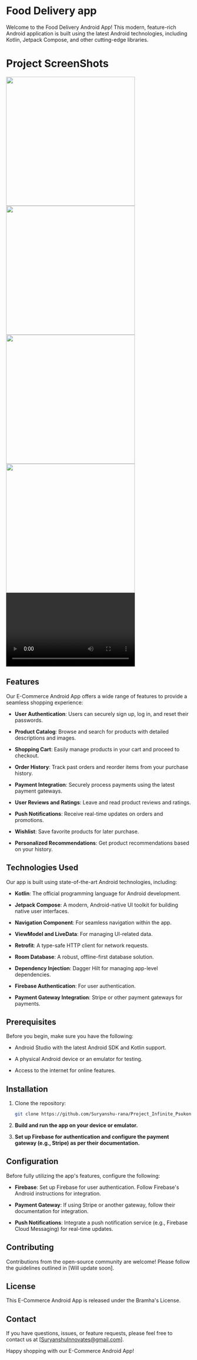 # Food Delivery app

Welcome to the Food Delivery Android App! This modern, feature-rich Android application is built using the latest Android technologies, including Kotlin, Jetpack Compose, and other cutting-edge libraries.

# Project ScreenShots

<img src= "https://github.com/Suryanshu-rana/FoodDeliveryApp/assets/61387349/2aefb219-307d-4280-b6d8-b5718a6d1ce8" height=350dp widht=200dp>
<img src= "https://github.com/Suryanshu-rana/FoodDeliveryApp/assets/61387349/b09c0cc9-018c-484d-a936-746c810e3dc1" height=350dp widht=200dp>
<img src= "https://github.com/Suryanshu-rana/FoodDeliveryApp/assets/61387349/04d849f7-3cde-46d5-ba81-c1b970560d93" height=350dp widht=200dp>
<img src= "https://github.com/Suryanshu-rana/FoodDeliveryApp/assets/61387349/22a60425-f6cd-4b38-9414-b411aee2c93f" height=350dp widht=200dp>
<video width="350" height="200" controls>
  <source src="https://github.com/Suryanshu-rana/FoodDeliveryApp/assets/61387349/3fa88044-2473-47f9-9c86-e38d7a9ca319" type="video/mp4">
</video>


## Features

Our E-Commerce Android App offers a wide range of features to provide a seamless shopping experience:

- **User Authentication**: Users can securely sign up, log in, and reset their passwords.

- **Product Catalog**: Browse and search for products with detailed descriptions and images.

- **Shopping Cart**: Easily manage products in your cart and proceed to checkout.

- **Order History**: Track past orders and reorder items from your purchase history.

- **Payment Integration**: Securely process payments using the latest payment gateways.

- **User Reviews and Ratings**: Leave and read product reviews and ratings.

- **Push Notifications**: Receive real-time updates on orders and promotions.

- **Wishlist**: Save favorite products for later purchase.

- **Personalized Recommendations**: Get product recommendations based on your history.

## Technologies Used

Our app is built using state-of-the-art Android technologies, including:

- **Kotlin**: The official programming language for Android development.

- **Jetpack Compose**: A modern, Android-native UI toolkit for building native user interfaces.

- **Navigation Component**: For seamless navigation within the app.

- **ViewModel and LiveData**: For managing UI-related data.

- **Retrofit**: A type-safe HTTP client for network requests.

- **Room Database**: A robust, offline-first database solution.

- **Dependency Injection**: Dagger Hilt for managing app-level dependencies.

- **Firebase Authentication**: For user authentication.

- **Payment Gateway Integration**: Stripe or other payment gateways for payments.

## Prerequisites

Before you begin, make sure you have the following:

- Android Studio with the latest Android SDK and Kotlin support.

- A physical Android device or an emulator for testing.

- Access to the internet for online features.

## Installation

1. Clone the repository:

   ```bash
   git clone https://github.com/Suryanshu-rana/Project_Infinite_Psukonomi.git

2. **Build and run the app on your device or emulator.**

3. **Set up Firebase for authentication and configure the payment gateway (e.g., Stripe) as per their documentation.**

## Configuration

Before fully utilizing the app's features, configure the following:

- **Firebase**: Set up Firebase for user authentication. Follow Firebase's Android instructions for integration.

- **Payment Gateway**: If using Stripe or another gateway, follow their documentation for integration.

- **Push Notifications**: Integrate a push notification service (e.g., Firebase Cloud Messaging) for real-time updates.

## Contributing

Contributions from the open-source community are welcome! Please follow the guidelines outlined in [Will update soon].

## License

This E-Commerce Android App is released under the Bramha's License.






## Contact

If you have questions, issues, or feature requests, please feel free to contact us at [SuryanshuInnovates@gmail.com].

Happy shopping with our E-Commerce Android App!

